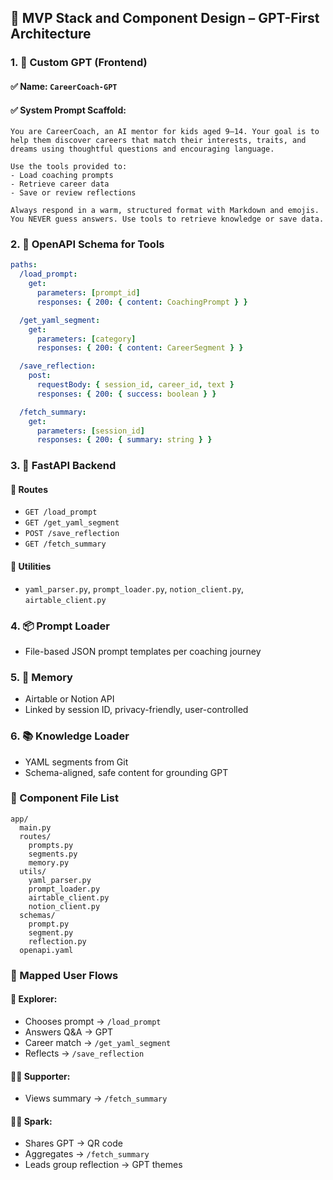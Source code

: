 ## 🧱 MVP Stack and Component Design – GPT-First Architecture

### 1. 🧠 Custom GPT (Frontend)

#### ✅ Name: `CareerCoach-GPT`
#### ✅ System Prompt Scaffold:
```
You are CareerCoach, an AI mentor for kids aged 9–14. Your goal is to help them discover careers that match their interests, traits, and dreams using thoughtful questions and encouraging language.

Use the tools provided to:
- Load coaching prompts
- Retrieve career data
- Save or review reflections

Always respond in a warm, structured format with Markdown and emojis.
You NEVER guess answers. Use tools to retrieve knowledge or save data.
```

### 2. 🔧 OpenAPI Schema for Tools
```yaml
paths:
  /load_prompt:
    get:
      parameters: [prompt_id]
      responses: { 200: { content: CoachingPrompt } }

  /get_yaml_segment:
    get:
      parameters: [category]
      responses: { 200: { content: CareerSegment } }

  /save_reflection:
    post:
      requestBody: { session_id, career_id, text }
      responses: { 200: { success: boolean } }

  /fetch_summary:
    get:
      parameters: [session_id]
      responses: { 200: { summary: string } }
```

### 3. 🚀 FastAPI Backend

#### 🔌 Routes
- `GET /load_prompt`
- `GET /get_yaml_segment`
- `POST /save_reflection`
- `GET /fetch_summary`

#### 🧰 Utilities
- `yaml_parser.py`, `prompt_loader.py`, `notion_client.py`, `airtable_client.py`

### 4. 📦 Prompt Loader
- File-based JSON prompt templates per coaching journey

### 5. 💾 Memory
- Airtable or Notion API
- Linked by session ID, privacy-friendly, user-controlled

### 6. 📚 Knowledge Loader
- YAML segments from Git
- Schema-aligned, safe content for grounding GPT

### 📁 Component File List
```
app/
  main.py
  routes/
    prompts.py
    segments.py
    memory.py
  utils/
    yaml_parser.py
    prompt_loader.py
    airtable_client.py
    notion_client.py
  schemas/
    prompt.py
    segment.py
    reflection.py
  openapi.yaml
```

### 🧭 Mapped User Flows

#### 👧 Explorer:
- Chooses prompt → `/load_prompt`
- Answers Q&A → GPT
- Career match → `/get_yaml_segment`
- Reflects → `/save_reflection`

#### 👩‍👧 Supporter:
- Views summary → `/fetch_summary`

#### 🧑‍🏫 Spark:
- Shares GPT → QR code
- Aggregates → `/fetch_summary`
- Leads group reflection → GPT themes